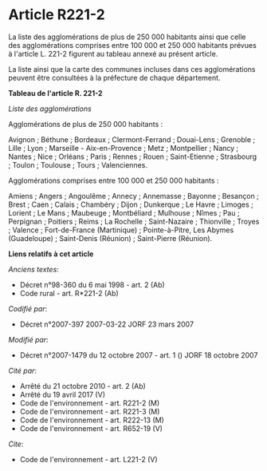 # Article R221-2

La liste des agglomérations de plus de 250 000 habitants ainsi que celle des agglomérations comprises entre 100 000 et 250
000 habitants prévues à l'article L. 221-2 figurent au tableau annexé au présent article.

La liste ainsi que la carte des communes incluses dans ces agglomérations peuvent être consultées à la préfecture de chaque
département.

**Tableau de l'article R. 221-2**

_Liste des agglomérations_

Agglomérations de plus de 250 000 habitants :

Avignon ; Béthune ; Bordeaux ; Clermont-Ferrand ; Douai-Lens ; Grenoble ; Lille ; Lyon ; Marseille - Aix-en-Provence ; Metz ;
Montpellier ; Nancy ; Nantes ; Nice ; Orléans ; Paris ; Rennes ; Rouen ; Saint-Etienne ; Strasbourg ; Toulon ; Toulouse ;
Tours ; Valenciennes.

Agglomérations comprises entre 100 000 et 250 000 habitants :

Amiens ; Angers ; Angoulême ; Annecy ; Annemasse ; Bayonne ; Besançon ; Brest ; Caen ; Calais ; Chambéry ; Dijon ;
Dunkerque ; Le Havre ; Limoges ; Lorient ; Le Mans ; Maubeuge ; Montbéliard ; Mulhouse ; Nîmes ; Pau ; Perpignan ; Poitiers ;
Reims ; La Rochelle ; Saint-Nazaire ; Thionville ; Troyes ; Valence ; Fort-de-France (Martinique) ; Pointe-à-Pitre, Les
Abymes (Guadeloupe) ; Saint-Denis (Réunion) ; Saint-Pierre (Réunion).

**Liens relatifs à cet article**

_Anciens textes_:

  - Décret n°98-360 du 6 mai 1998 - art. 2 (Ab)
  - Code rural - art. R*221-2 (Ab)

_Codifié par_:

  - Décret n°2007-397 2007-03-22 JORF 23 mars 2007

_Modifié par_:

  - Décret n°2007-1479 du 12 octobre 2007 - art. 1 () JORF 18 octobre 2007

_Cité par_:

  - Arrêté du 21 octobre 2010 - art. 2 (Ab)
  - Arrêté du 19 avril 2017 (V)
  - Code de l'environnement - art. R221-2 (M)
  - Code de l'environnement - art. R221-3 (M)
  - Code de l'environnement - art. R222-13 (M)
  - Code de l'environnement - art. R652-19 (V)

_Cite_:

  - Code de l'environnement - art. L221-2 (V)
